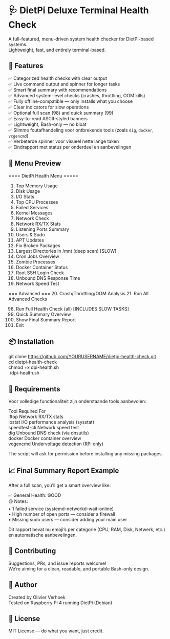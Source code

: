 # 🩺 DietPi Deluxe Terminal Health Check

A full-featured, menu-driven system health checker for DietPi-based systems.  
Lightweight, fast, and entirely terminal-based.  

## 🚀 Features

✅ Categorized health checks with clear output  
✅ Live command output and spinner for longer tasks  
✅ Smart final summary with recommendations  
✅ Advanced system-level checks (crashes, throttling, OOM kills)  
✅ Fully offline-compatible — only installs what you choose  
✅ Clear indicators for slow operations  
✅ Optional full scan (98) and quick summary (99)  
✅ Easy-to-read ASCII-styled banners  
✅ Lightweight, Bash-only — no bloat  
✅ Slimme foutafhandeling voor ontbrekende tools (zoals `dig`, `docker`, `vcgencmd`)  
✅ Verbeterde spinner voor visueel nette lange taken  
✅ Eindrapport met status per onderdeel en aanbevelingen  


## 📸 Menu Preview

==== DietPi Health Menu =====
  1.  Top Memory Usage
  2.  Disk Usage
  3.  I/O Stats
  4.  Top CPU Processes
  5.  Failed Services
  6.  Kernel Messages
  7.  Network Check
  8.  Network RX/TX Stats
  9.  Listening Ports Summary
 10.  Users & Sudo
 11.  APT Updates
 12.  Fix Broken Packages
 13.  Largest Directories in /mnt (deep scan) [SLOW]
 14.  Cron Jobs Overview
 15.  Zombie Processes
 16.  Docker Container Status
 17.  Root SSH Login Check
 18.  Unbound DNS Response Time
 19.  Network Speed Test

=== Advanced ===
 20.  Crash/Throttling/OOM Analysis
 21.  Run All Advanced Checks

 98.  Run Full Health Check (all) [INCLUDES SLOW TASKS]
 99.  Quick Summary Overview
100.  Show Final Summary Report
101.  Exit

## 📦 Installation

git clone https://github.com/YOURUSERNAME/dietpi-health-check.git  
cd dietpi-health-check  
chmod +x dpi-health.sh  
./dpi-health.sh  

## 🔧 Requirements

Voor volledige functionaliteit zijn onderstaande tools aanbevolen:

Tool	Required For  
iftop	Network RX/TX stats  
iostat	I/O performance analysis (sysstat)  
speedtest-cli	Network speed test  
dig	Unbound DNS check (via dnsutils)  
docker	Docker container overview   
vcgencmd	Undervoltage detection (RPi only)  

The script will ask for permission before installing any missing packages.

## 📈 Final Summary Report Example

After a full scan, you’ll get a smart overview like:  

✅ General Health: GOOD  
🟡 Notes:  
• 1 failed service (systemd-networkd-wait-online)  
• High number of open ports — consider a firewall  
• Missing sudo users — consider adding your main user  

Dit rapport bevat nu emoji’s per categorie (CPU, RAM, Disk, Netwerk, etc.) en automatische aanbevelingen.

## 🤝 Contributing

Suggestions, PRs, and issue reports welcome!  
We’re aiming for a clean, readable, and portable Bash-only design.  

## 🧠 Author

Created by Olivier Verhoek  
Tested on Raspberry Pi 4 running DietPi (Debian)  

## 📜 License

MIT License — do what you want, just credit.
